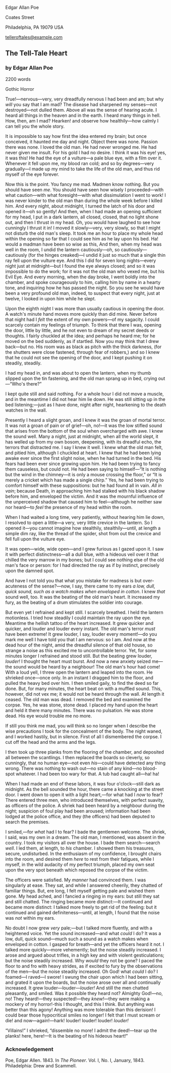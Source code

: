 <!--
A short story example.

This example:
- only one scene (for the story) - very typical for very short narratives
- but we also incuded an additional scene for an Acknowledgement.
- I overloaded the --m-dinkus with simple em-dash because I didn't want to use
  the default # marker. And then I ended with a flourish because... it's Poe. :)
- citation scene, for show

Copyright (c) Todd Warner
This work is licensed under Attribution 4.0 International. To view a copy of
this license, visit <http://creativecommons.org/licenses/by/4.0/>.
-->

<style>
    /*
    @import url("https://toddwarner.io/pub/css/manuscript-css/manuscript-4.0.css");
    @import url("/full/path/to/the/repository/for/manuscript-css/manuscript-4.0.css");
    */
    @import url("../../manuscript-local-4.0.css");

    :root {
        --m-font-size-title: 1.25em;
        --m-dinkus: "—";
        --m-30-: "🙞 ❦ 🙜";
        --m-marginalia: "Poe / Telltale Heart / " counter(page);
    }
</style>

<div id="vpage">
<article id="manuscript">




[comment]: / "-------------------------- TITLE PAGE --------------------------"




<div class="m-page-header">
<div class="m-contact">


Edgar Allan Poe

Coates Street

Philadelphia, PA 19079 USA

telleroftales@example.com


</div></div> <!-- /.m-contact, /.m-page-header -->




<div class="m-title-header">


# The Tell-Tale Heart

### by Edgar Allan Poe


<div class="m-facts">


2200 words

Gothic Horror


</div> <!-- /.m-facts -->
</div> <!-- (/title strings), /.m-facts, /.m-title-header -->




[comment]: / "--------------------------- SCENES -----------------------------"




<section class="m-scene">

True!—nervous—very, very dreadfully nervous I had been and am; but why *will* you say that I am mad? The disease had sharpened my senses—not destroyed—not dulled them. Above all was the sense of hearing acute. I heard all things in the heaven and in the earth. I heard many things in hell. How, then, am I mad? Hearken! and observe how healthily—how calmly I can tell you the whole story.

It is impossible to say how first the idea entered my brain; but once conceived, it haunted me day and night. Object there was none. Passion there was none. I loved the old man. He had never wronged me. He had never given me insult. For his gold I had no desire. I think it was his eye! yes, it was this! He had the eye of a vulture—a pale blue eye, with a film over it. Whenever it fell upon me, my blood ran cold; and so by degrees—very gradually—I made up my mind to take the life of the old man, and thus rid myself of the eye forever.

Now this is the point. You fancy me mad. Madmen know nothing. But you should have seen *me*. You should have seen how wisely I proceeded—with what caution—with what foresight—with what dissimulation I went to work! I was never kinder to the old man than during the whole week before I killed him. And every night, about midnight, I turned the latch of his door and opened it—oh so gently! And then, when I had made an opening sufficient for my head, I put in a dark lantern, all closed, closed, that no light shone out, and then I thrust in my head. Oh, you would have laughed to see how cunningly I thrust it in! I moved it slowly—very, very slowly, so that I might not disturb the old man's sleep. It took me an hour to place my whole head within the opening so far that I could see him as he lay upon his bed. Ha! would a madman have been so wise as this, And then, when my head was well in the room, I undid the lantern cautiously—oh, so cautiously—cautiously (for the hinges creaked)—I undid it just so much that a single thin ray fell upon the vulture eye. And this I did for seven long nights—every night just at midnight—but I found the eye always closed; and so it was impossible to do the work; for it was not the old man who vexed me, but his Evil Eye. And every morning, when the day broke, I went boldly into the chamber, and spoke courageously to him, calling him by name in a hearty tone, and inquiring how he has passed the night. So you see he would have been a very profound old man, indeed, to suspect that every night, just at twelve, I looked in upon him while he slept.

Upon the eighth night I was more than usually cautious in opening the door. A watch's minute hand moves more quickly than did mine. Never before that night had I *felt* the extent of my own powers—of my sagacity. I could scarcely contain my feelings of triumph. To think that there I was, opening the door, little by little, and he not even to dream of my secret deeds or thoughts. I fairly chuckled at the idea; and perhaps he heard me; for he moved on the bed suddenly, as if startled. Now you may think that I drew back—but no. His room was as black as pitch with the thick darkness, (for the shutters were close fastened, through fear of robbers,) and so I knew that he could not see the opening of the door, and I kept pushing it on steadily, steadily.

I had my head in, and was about to open the lantern, when my thumb slipped upon the tin fastening, and the old man sprang up in bed, crying out—“Who's there?”

I kept quite still and said nothing. For a whole hour I did not move a muscle, and in the meantime I did not hear him lie down. He was still sitting up in the bed listening;—just as I have done, night after night, hearkening to the death watches in the wall.

Presently I heard a slight groan, and I knew it was the groan of mortal terror. It was not a groan of pain or of grief—oh, no!—it was the low stifled sound that arises from the bottom of the soul when overcharged with awe. I knew the sound well. Many a night, just at midnight, when all the world slept, it has welled up from my own bosom, deepening, with its dreadful echo, the terrors that distracted me. I say I knew it well. I knew what the old man felt, and pitied him, although I chuckled at heart. I knew that he had been lying awake ever since the first slight noise, when he had turned in the bed. His fears had been ever since growing upon him. He had been trying to fancy them causeless, but could not. He had been saying to himself—“It is nothing but the wind in the chimney—it is only a mouse crossing the floor,” or “It is merely a cricket which has made a single chirp.” Yes, he had been trying to comfort himself with these suppositions: but he had found all in vain. *All in vain*; because Death, in approaching him had stalked with his black shadow before him, and enveloped the victim. And it was the mournful influence of the unperceived shadow that caused him to feel—although he neither saw nor heard—to *feel* the presence of my head within the room.

When I had waited a long time, very patiently, without hearing him lie down, I resolved to open a little—a very, very little crevice in the lantern. So I opened it—you cannot imagine how stealthily, stealthily—until, at length a simple dim ray, like the thread of the spider, shot from out the crevice and fell full upon the vulture eye.

It was open—wide, wide open—and I grew furious as I gazed upon it. I saw it with perfect distinctness—all a dull blue, with a hideous veil over it that chilled the very marrow in my bones; but I could see nothing else of the old man's face or person: for I had directed the ray as if by instinct, precisely upon the damned spot.

And have I not told you that what you mistake for madness is but over-acuteness of the sense?—now, I say, there came to my ears *a low, dull, quick sound, such as a watch makes when enveloped in cotton*. I knew *that* sound well, too. It was the beating of the old man's heart. It increased my fury, as the beating of a drum stimulates the soldier into courage.

But even yet I refrained and kept still. I scarcely breathed. I held the lantern motionless. I tried how steadily I could maintain the ray upon the eye. Meantime the hellish tattoo of the heart increased. It grew quicker and quicker, and louder and louder every instant. The old man's terror *must* have been extreme! It grew louder, I say, louder every moment!—do you mark me well I have told you that I am nervous: so I am. And now at the dead hour of the night, amid the dreadful silence of that old house, so strange a noise as this excited me to uncontrollable terror. Yet, for some minutes longer I refrained and stood still. But the beating grew louder, *louder!* I thought the heart must burst. And now a new anxiety seized me—the sound would be heard by a neighbour! The old man's hour had come! With a loud yell, I threw open the lantern and leaped into the room. He shrieked once—once only. In an instant I dragged him to the floor, and pulled the heavy bed over him. I then smiled gaily, to find the deed so far done. But, for many minutes, the heart beat on with a muffled sound. This, however, did not vex me; it would not be heard through the wall. At length it ceased. The old man was dead. I removed the bed and examined the corpse. Yes, he was stone, stone dead. I placed my hand upon the heart and held it there many minutes. There was no pulsation. He was stone dead. His eye would trouble me no more.

If still you think me mad, you will think so no longer when I describe the wise precautions I took for the concealment of the body. The night waned, and I worked hastily, but in silence. First of all I dismembered the corpse. I cut off the head and the arms and the legs.

I then took up three planks from the flooring of the chamber, and deposited all between the scantlings. I then replaced the boards so cleverly, so cunningly, that no human eye—not even *his*—could have detected any thing wrong. There was nothing to wash out—no stain of any kind—no blood-spot whatever. I had been too wary for that. A tub had caught all—ha! ha!

When I had made an end of these labors, it was four o'clock—still dark as midnight. As the bell sounded the hour, there came a knocking at the street door. I went down to open it with a light heart,—for what had I *now* to fear? There entered three men, who introduced themselves, with perfect suavity, as officers of the police. A shriek had been heard by a neighbour during the night; suspicion of foul play had been aroused; information had been lodged at the police office, and they (the officers) had been deputed to search the premises.

I smiled,—for *what* had I to fear? I bade the gentlemen welcome. The shriek, I said, was my own in a dream. The old man, I mentioned, was absent in the country. I took my visitors all over the house. I bade them search—search *well*. I led them, at length, to *his* chamber. I showed them his treasures, secure, undisturbed. In the enthusiasm of my confidence, I brought chairs into the room, and desired them *here* to rest from their fatigues, while I myself, in the wild audacity of my perfect triumph, placed my own seat upon the very spot beneath which reposed the corpse of the victim.

The officers were satisfied. My *manner* had convinced them. I was singularly at ease. They sat, and while I answered cheerily, they chatted of familiar things. But, ere long, I felt myself getting pale and wished them gone. My head ached, and I fancied a ringing in my ears: but still they sat and still chatted. The ringing became more distinct:—It continued and became more distinct: I talked more freely to get rid of the feeling: but it continued and gained definiteness—until, at length, I found that the noise was *not* within my ears.

No doubt I now grew *very* pale;—but I talked more fluently, and with a heightened voice. Yet the sound increased—and what *could* I do? It was a low, dull, quick sound—much such a sound as a watch makes when enveloped in cotton. I gasped for breath—and yet the officers heard it not. I talked more quickly—more vehemently; but the noise steadily increased. I arose and argued about trifles, in a high key and with violent gesticulations; but the noise steadily increased. Why *would* they not be gone? I paced the floor to and fro with heavy strides, as if excited to fury by the observations of the men—but the noise steadily increased. Oh God! what *could* I do? I foamed—I raved—I swore! I swung the chair upon which I had been sitting, and grated it upon the boards, but the noise arose over all and continually increased. It grew louder—louder—*louder!* And still the men chatted pleasantly, and smiled. Was it possible they heard not? Almighty God!—no, no! They heard!—they suspected!—they *knew!*—they were making a mockery of my horror!-this I thought, and this I think. But anything was better than this agony! Anything was more tolerable than this derision! I could bear those hypocritical smiles no longer! I felt that I must scream or die! and now—again!—hark! louder! louder! louder! *louder!*

“Villains!” I shrieked, “dissemble no more! I admit the deed!—tear up the planks! here, here!—It is the beating of his hideous heart!”

</section> <!-- /.m-scene -->




[comment]: / "----------- CITATION SCENE (used only for example) -------------"




<section class="m-scene foothang">
<div class="m-title-header">


# Acknowledgement


</div> <!-- /.m-title-header -->


Poe, Edgar Allen. 1843. In *The Pioneer*. Vol. I, No. I, January, 1843. Philadelphia: Drew and Scammell.


</section> <!-- /.m-scene.foothang -->




</article></div> <!-- ------------------------------ end of manuscript ---- -->

